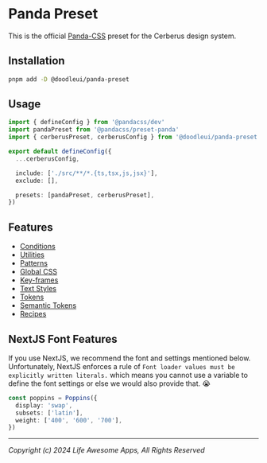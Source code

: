 # Panda Preset

This is the official [Panda-CSS](https://panda-css.com/) preset for the Cerberus design system.

## Installation

```bash
pnpm add -D @doodleui/panda-preset
```

## Usage

```typescript
import { defineConfig } from '@pandacss/dev'
import pandaPreset from '@pandacss/preset-panda'
import { cerberusPreset, cerberusConfig } from '@doodleui/panda-preset'

export default defineConfig({
  ...cerberusConfig,

  include: ['./src/**/*.{ts,tsx,js,jsx}'],
  exclude: [],

  presets: [pandaPreset, cerberusPreset],
})
```

## Features

- [Conditions](https://github.com/omnifed/cerberus/blob/main/packages/panda-preset/src/conditions.ts)
- [Utilities](https://github.com/omnifed/cerberus/blob/main/packages/panda-preset/src/utilities.ts)
- [Patterns](https://github.com/omnifed/cerberus/blob/main/packages/panda-preset/src/patterns.ts)
- [Global CSS](https://github.com/omnifed/cerberus/blob/main/packages/panda-preset/src/globalCss.ts)
- [Key-frames](https://github.com/omnifed/cerberus/blob/main/packages/panda-preset/src/theme/keyframes.ts)
- [Text Styles](https://github.com/omnifed/cerberus/blob/main/packages/panda-preset/src/theme/textStyles.ts)
- [Tokens](https://github.com/omnifed/cerberus/blob/main/packages/panda-preset/src/theme/tokens.ts)
- [Semantic Tokens](https://github.com/omnifed/cerberus/blob/main/packages/panda-preset/src/theme/semantic-tokens/index.ts)
- [Recipes](https://github.com/omnifed/cerberus/blob/main/packages/panda-preset/src/recipes/index.ts)

## NextJS Font Features

If you use NextJS, we recommend the font and settings mentioned below. Unfortunately, NextJS enforces a rule of `Font loader values must be explicitly written literals.` which means you cannot use a variable to define the font settings or else we would also provide that. :sob:

```typescript
const poppins = Poppins({
  display: 'swap',
  subsets: ['latin'],
  weight: ['400', '600', '700'],
})
```

---

_Copyright (c) 2024 Life Awesome Apps, All Rights Reserved_
